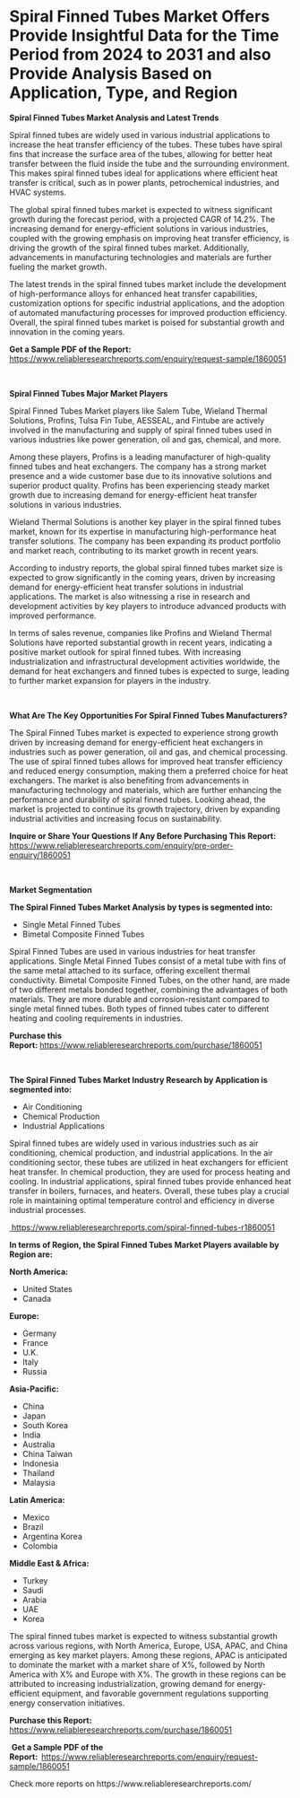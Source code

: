 <p><h1>Spiral Finned Tubes Market Offers Provide Insightful Data for the Time Period from 2024 to 2031 and also Provide Analysis Based on Application, Type, and Region</h1></p><p><strong>Spiral Finned Tubes Market Analysis and Latest Trends</strong></p>
<p><p>Spiral finned tubes are widely used in various industrial applications to increase the heat transfer efficiency of the tubes. These tubes have spiral fins that increase the surface area of the tubes, allowing for better heat transfer between the fluid inside the tube and the surrounding environment. This makes spiral finned tubes ideal for applications where efficient heat transfer is critical, such as in power plants, petrochemical industries, and HVAC systems.</p><p>The global spiral finned tubes market is expected to witness significant growth during the forecast period, with a projected CAGR of 14.2%. The increasing demand for energy-efficient solutions in various industries, coupled with the growing emphasis on improving heat transfer efficiency, is driving the growth of the spiral finned tubes market. Additionally, advancements in manufacturing technologies and materials are further fueling the market growth.</p><p>The latest trends in the spiral finned tubes market include the development of high-performance alloys for enhanced heat transfer capabilities, customization options for specific industrial applications, and the adoption of automated manufacturing processes for improved production efficiency. Overall, the spiral finned tubes market is poised for substantial growth and innovation in the coming years.</p></p>
<p><strong>Get a Sample PDF of the Report:&nbsp;</strong> <a href="https://www.reliableresearchreports.com/enquiry/request-sample/1860051">https://www.reliableresearchreports.com/enquiry/request-sample/1860051</a></p>
<p>&nbsp;</p>
<p><strong>Spiral Finned Tubes Major Market Players</strong></p>
<p><p>Spiral Finned Tubes Market players like Salem Tube, Wieland Thermal Solutions, Profins, Tulsa Fin Tube, AESSEAL, and Fintube are actively involved in the manufacturing and supply of spiral finned tubes used in various industries like power generation, oil and gas, chemical, and more. </p><p>Among these players, Profins is a leading manufacturer of high-quality finned tubes and heat exchangers. The company has a strong market presence and a wide customer base due to its innovative solutions and superior product quality. Profins has been experiencing steady market growth due to increasing demand for energy-efficient heat transfer solutions in various industries.</p><p>Wieland Thermal Solutions is another key player in the spiral finned tubes market, known for its expertise in manufacturing high-performance heat transfer solutions. The company has been expanding its product portfolio and market reach, contributing to its market growth in recent years.</p><p>According to industry reports, the global spiral finned tubes market size is expected to grow significantly in the coming years, driven by increasing demand for energy-efficient heat transfer solutions in industrial applications. The market is also witnessing a rise in research and development activities by key players to introduce advanced products with improved performance.</p><p>In terms of sales revenue, companies like Profins and Wieland Thermal Solutions have reported substantial growth in recent years, indicating a positive market outlook for spiral finned tubes. With increasing industrialization and infrastructural development activities worldwide, the demand for heat exchangers and finned tubes is expected to surge, leading to further market expansion for players in the industry.</p></p>
<p>&nbsp;</p>
<p><strong>What Are The Key Opportunities For Spiral Finned Tubes Manufacturers?</strong></p>
<p><p>The Spiral Finned Tubes market is expected to experience strong growth driven by increasing demand for energy-efficient heat exchangers in industries such as power generation, oil and gas, and chemical processing. The use of spiral finned tubes allows for improved heat transfer efficiency and reduced energy consumption, making them a preferred choice for heat exchangers. The market is also benefiting from advancements in manufacturing technology and materials, which are further enhancing the performance and durability of spiral finned tubes. Looking ahead, the market is projected to continue its growth trajectory, driven by expanding industrial activities and increasing focus on sustainability.</p></p>
<p><strong>Inquire or Share Your Questions If Any Before Purchasing This Report:</strong> <a href="https://www.reliableresearchreports.com/enquiry/pre-order-enquiry/1860051">https://www.reliableresearchreports.com/enquiry/pre-order-enquiry/1860051</a></p>
<p>&nbsp;</p>
<p><strong>Market Segmentation</strong></p>
<p><strong>The Spiral Finned Tubes Market Analysis by types is segmented into:</strong></p>
<p><ul><li>Single Metal Finned Tubes</li><li>Bimetal Composite Finned Tubes</li></ul></p>
<p><p>Spiral Finned Tubes are used in various industries for heat transfer applications. Single Metal Finned Tubes consist of a metal tube with fins of the same metal attached to its surface, offering excellent thermal conductivity. Bimetal Composite Finned Tubes, on the other hand, are made of two different metals bonded together, combining the advantages of both materials. They are more durable and corrosion-resistant compared to single metal finned tubes. Both types of finned tubes cater to different heating and cooling requirements in industries.</p></p>
<p><strong>Purchase this Report:&nbsp;</strong><a href="https://www.reliableresearchreports.com/purchase/1860051">https://www.reliableresearchreports.com/purchase/1860051</a></p>
<p>&nbsp;</p>
<p><strong>The Spiral Finned Tubes Market Industry Research by Application is segmented into:</strong></p>
<p><ul><li>Air Conditioning</li><li>Chemical Production</li><li>Industrial Applications</li></ul></p>
<p><p>Spiral finned tubes are widely used in various industries such as air conditioning, chemical production, and industrial applications. In the air conditioning sector, these tubes are utilized in heat exchangers for efficient heat transfer. In chemical production, they are used for process heating and cooling. In industrial applications, spiral finned tubes provide enhanced heat transfer in boilers, furnaces, and heaters. Overall, these tubes play a crucial role in maintaining optimal temperature control and efficiency in diverse industrial processes.</p></p>
<p><a href="https://www.reliableresearchreports.com/spiral-finned-tubes-r1860051">&nbsp;https://www.reliableresearchreports.com/spiral-finned-tubes-r1860051</a></p>
<p><strong>In terms of Region, the Spiral Finned Tubes Market Players available by Region are:</strong></p>
<p>
    <p> <strong> North America: </strong>
        <ul>
            <li>United States</li>
            <li>Canada</li>
        </ul>
        </p> 
    <p> <strong> Europe: </strong>
        <ul>
            <li>Germany</li>
            <li>France</li>
            <li>U.K.</li>
            <li>Italy</li>
            <li>Russia</li>
        </ul>
        </p> 
    <p> <strong> Asia-Pacific: </strong>
        <ul>
            <li>China</li>
            <li>Japan</li>
            <li>South Korea</li>
            <li>India</li>
            <li>Australia</li>
            <li>China Taiwan</li>
            <li>Indonesia</li>
            <li>Thailand</li>
            <li>Malaysia</li>
        </ul>
        </p> 
    <p> <strong> Latin America: </strong>
        <ul>
            <li>Mexico</li>
            <li>Brazil</li>
            <li>Argentina Korea</li>
            <li>Colombia</li>
        </ul>
        </p> 
    <p> <strong> Middle East & Africa: </strong>
        <ul>
            <li>Turkey</li>
            <li>Saudi</li>
            <li>Arabia</li>
            <li>UAE</li>
            <li>Korea</li>
        </ul>
    </p>
    </p>
<p><p>The spiral finned tubes market is expected to witness substantial growth across various regions, with North America, Europe, USA, APAC, and China emerging as key market players. Among these regions, APAC is anticipated to dominate the market with a market share of X%, followed by North America with X% and Europe with X%. The growth in these regions can be attributed to increasing industrialization, growing demand for energy-efficient equipment, and favorable government regulations supporting energy conservation initiatives.</p></p>
<p><strong>Purchase this Report: </strong><a href="https://www.reliableresearchreports.com/purchase/1860051">https://www.reliableresearchreports.com/purchase/1860051</a></p>
<p>&nbsp;<strong>Get a Sample PDF of the Report:&nbsp;&nbsp;</strong><a href="https://www.reliableresearchreports.com/enquiry/request-sample/1860051">https://www.reliableresearchreports.com/enquiry/request-sample/1860051</a></p>
<p><strong></strong></p>
<p>Check more reports on https://www.reliableresearchreports.com/</p>